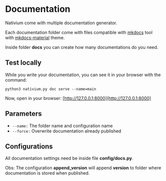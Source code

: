 # Documentation

Nativium come with multiple documentation generator.

Each documentation folder come with files compatible with [mkdocs](https://github.com/mkdocs/mkdocs) tool with [mkdocs-material](https://github.com/squidfunk/mkdocs-material) theme.

Inside folder **docs** you can create how many documentations do you need.

## Test locally

While you write your documentation, you can see it in your browser with the command:

```
python3 nativium.py doc serve --name=main
```

Now, open in your browser: [http://127.0.0.1:8000](http://127.0.0.1:8000)

## Parameters

- `--name:` The folder name and configuration name
- `--force:` Overwrite documentation already published

## Configurations

All documentation settings need be inside file **config/docs.py**.

Obs: The configuration **append_version** will append **version** to folder where documentation is stored when published.
